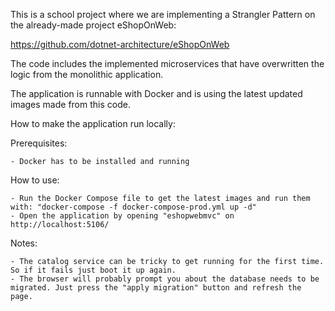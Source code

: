 This is a school project where we are implementing a Strangler Pattern on the already-made project eShopOnWeb:

https://github.com/dotnet-architecture/eShopOnWeb

The code includes the implemented microservices that have overwritten the logic from the monolithic application.

The application is runnable with Docker and is using the latest updated images made from this code.


How to make the application run locally:

Prerequisites:

    - Docker has to be installed and running

How to use:

    - Run the Docker Compose file to get the latest images and run them with: "docker-compose -f docker-compose-prod.yml up -d"
    - Open the application by opening "eshopwebmvc" on http://localhost:5106/

Notes:

    - The catalog service can be tricky to get running for the first time. So if it fails just boot it up again.
    - The browser will probably prompt you about the database needs to be migrated. Just press the "apply migration" button and refresh the page.


